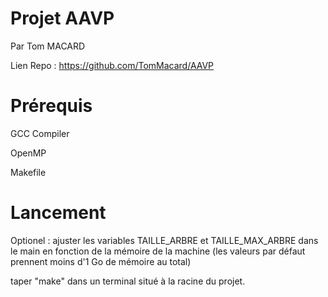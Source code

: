 # Projet AAVP
Par Tom MACARD

Lien Repo : https://github.com/TomMacard/AAVP

# Prérequis
GCC Compiler

OpenMP

Makefile

# Lancement
Optionel : ajuster les variables TAILLE_ARBRE et TAILLE_MAX_ARBRE dans le main en fonction de la mémoire de la machine (les valeurs par défaut prennent moins d'1 Go de mémoire au total)

taper "make" dans un terminal situé à la racine du projet.


